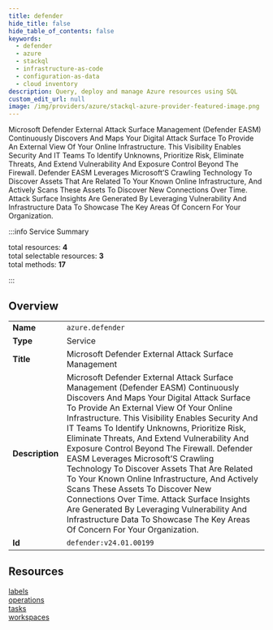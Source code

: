 ```yaml
---
title: defender
hide_title: false
hide_table_of_contents: false
keywords:
  - defender
  - azure
  - stackql
  - infrastructure-as-code
  - configuration-as-data
  - cloud inventory
description: Query, deploy and manage Azure resources using SQL
custom_edit_url: null
image: /img/providers/azure/stackql-azure-provider-featured-image.png
---
```

Microsoft Defender External Attack Surface Management (Defender EASM) Continuously Discovers And Maps Your Digital Attack Surface To Provide An External View Of Your Online Infrastructure. This Visibility Enables Security And IT Teams To Identify Unknowns, Prioritize Risk, Eliminate Threats, And Extend Vulnerability And Exposure Control Beyond The Firewall. Defender EASM Leverages Microsoft’S Crawling Technology To Discover Assets That Are Related To Your Known Online Infrastructure, And Actively Scans These Assets To Discover New Connections Over Time. Attack Surface Insights Are Generated By Leveraging Vulnerability And Infrastructure Data To Showcase The Key Areas Of Concern For Your Organization.  
    
:::info Service Summary

<div class="row">
<div class="providerDocColumn">
<span>total resources:&nbsp;<b>4</b></span><br />
<span>total selectable resources:&nbsp;<b>3</b></span><br />
<span>total methods:&nbsp;<b>17</b></span><br />
</div>
</div>

:::

## Overview
<table><tbody>
<tr><td><b>Name</b></td><td><code>azure.defender</code></td></tr>
<tr><td><b>Type</b></td><td>Service</td></tr>
<tr><td><b>Title</b></td><td>Microsoft Defender External Attack Surface Management</td></tr>
<tr><td><b>Description</b></td><td>Microsoft Defender External Attack Surface Management (Defender EASM) Continuously Discovers And Maps Your Digital Attack Surface To Provide An External View Of Your Online Infrastructure. This Visibility Enables Security And IT Teams To Identify Unknowns, Prioritize Risk, Eliminate Threats, And Extend Vulnerability And Exposure Control Beyond The Firewall. Defender EASM Leverages Microsoft’S Crawling Technology To Discover Assets That Are Related To Your Known Online Infrastructure, And Actively Scans These Assets To Discover New Connections Over Time. Attack Surface Insights Are Generated By Leveraging Vulnerability And Infrastructure Data To Showcase The Key Areas Of Concern For Your Organization.</td></tr>
<tr><td><b>Id</b></td><td><code>defender:v24.01.00199</code></td></tr>
</tbody></table>

## Resources
<div class="row">
<div class="providerDocColumn">
<a href="/providers/azure/defender/labels/">labels</a><br />
<a href="/providers/azure/defender/operations/">operations</a><br />
</div>
<div class="providerDocColumn">
<a href="/providers/azure/defender/tasks/">tasks</a><br />
<a href="/providers/azure/defender/workspaces/">workspaces</a><br />
</div>
</div>
